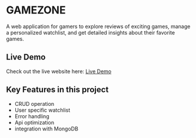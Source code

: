 
# GAMEZONE

A web application for gamers to explore reviews of exciting games, manage a personalized watchlist, and get detailed insights about their favorite games.


## Live Demo
Check out the live website here: [Live Demo](https://game-zone-a81e9.web.app/)



## Key Features in this project

- CRUD operation
- User specific watchlist
- Error handling
- Api optimization
- integration with MongoDB





